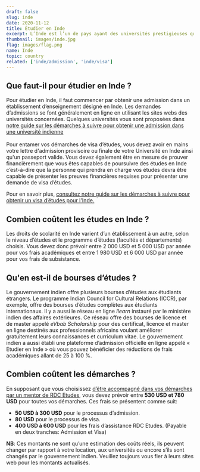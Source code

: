 ```yaml
---
draft: false
slug: inde
date: 2020-11-12
title: Étudier en Inde
excerpt: L’Inde est l’un de pays ayant des universités prestigieuses qui offrent un enseignement de qualité aux étudiants étrangers. Le faible coût tant des études que de la vie quotidienne font de ce pays une destination de choix pour les étudiants étrangers. 
thumbnail: images/inde.jpg
flag: images/flag.png
name: Inde
topic: country
related: ['inde/admission', 'inde/visa']
---
```


## Que faut-il pour étudier en Inde ?
Pour étudier en Inde, il faut commencer par obtenir une admission dans un établissement d’enseignement désigné en Inde.
Les demandes d’admissions se font généralement en ligne en utilisant les sites webs des universités concernées. Quelques universités vous sont proposées dans [notre guide sur les démarches à suivre pour obtenir une admission dans une université indienne](/guides/inde/admission)
\
\
Pour entamer vos démarches de visa d’études, vous devez avoir en mains votre lettre d'admission provisoire ou finale de votre Université en Inde ainsi qu'un passeport valide.
Vous devez également être en mesure de prouver financièrement que vous êtes capables de poursuivre des études en Inde c’est-à-dire que la personne qui prendra en charge vos études devra être capable de présenter les preuves financières requises pour présenter une demande de visa d’études.

Pour en savoir plus, [consultez notre guide sur les démarches à suivre pour obtenir un visa d’études pour l'Inde.](/guides/inde/visa)

## Combien coûtent les études en Inde ?
Les droits de scolarité en Inde varient d’un établissement à un autre, selon le niveau d’études et le programme d’études (facultés et départements) choisis. 
Vous devez donc prévoir entre 2 000 USD et 5 000 USD par année pour vos frais académiques et entre 1 980 USD et 6 000 USD par année pour vos frais de subsistance.

## Qu'en est-il de bourses d’études ?
Le gouvernement indien offre plusieurs bourses d’études aux étudiants étrangers. Le programme Indian Council for Cultural Relations (ICCR), par exemple, offre des bourses d’études complètes aux étudiants internationaux.
Il y a aussi le réseau en ligne *Ilearn* instauré par le ministère indien des affaires extérieures. Ce réseau offre des bourses de licence et de master appelé *eVbab Scholarship* pour des certificat, licence et master en ligne destinés aux professionnels africains voulant améliorer gratuitement leurs connaissances et curriculum vitae.
Le gouvernement indien a aussi établi une plateforme d’admission officielle en ligne appelé « Etudier en Inde » où vous pouvez bénéficier des réductions de frais académiques allant de 25 à 100 %.

## Combien coûtent les démarches ?

En supposant que vous choisissez [d’être accompagné dans vos démarches par un mentor de RDC Etudes](/accompagnement), vous devez prévoir entre **530 USD et 780 USD** pour toutes vos démarches.
Ces frais se présentent comme suit:

- **50 USD à 300 USD** pour le processus d’admission.
- **80 USD** pour le processus de visa.
- **400 USD à 600 USD** pour les frais d’assistance RDC Etudes. (Payable en deux tranches: Admission et Visa)

**NB**: Ces montants ne sont qu’une estimation des coûts réels, ils peuvent changer par rapport à votre location, aux universités ou encore s’ils sont changés par le gouvernement indien. Veuillez toujours vous fier à leurs sites web pour les montants actualisés.

